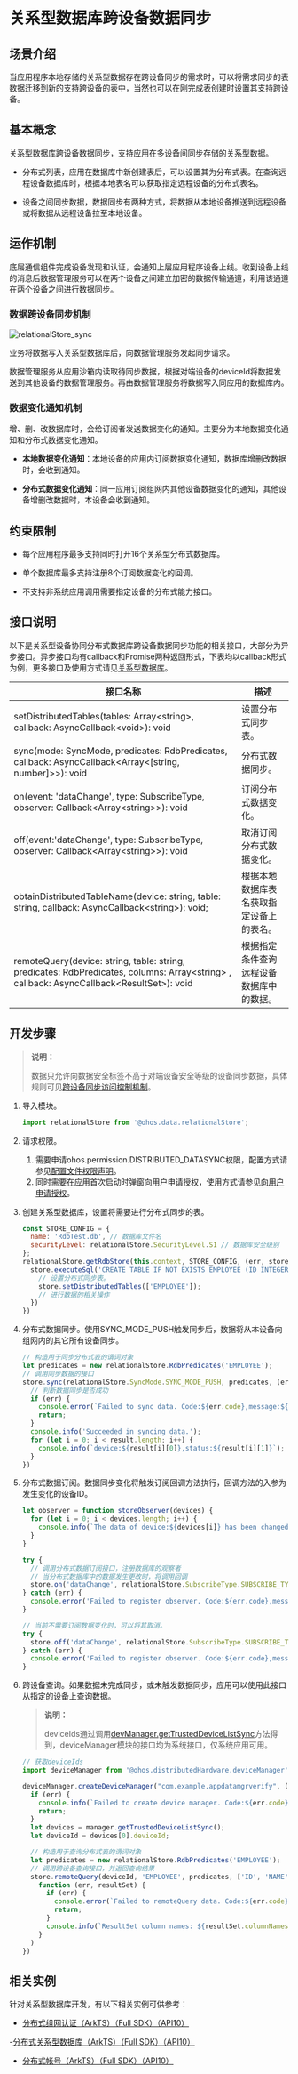 # 关系型数据库跨设备数据同步


## 场景介绍

当应用程序本地存储的关系型数据存在跨设备同步的需求时，可以将需求同步的表数据迁移到新的支持跨设备的表中，当然也可以在刚完成表创建时设置其支持跨设备。


## 基本概念

关系型数据库跨设备数据同步，支持应用在多设备间同步存储的关系型数据。

- 分布式列表，应用在数据库中新创建表后，可以设置其为分布式表。在查询远程设备数据库时，根据本地表名可以获取指定远程设备的分布式表名。

- 设备之间同步数据，数据同步有两种方式，将数据从本地设备推送到远程设备或将数据从远程设备拉至本地设备。


## 运作机制

底层通信组件完成设备发现和认证，会通知上层应用程序设备上线。收到设备上线的消息后数据管理服务可以在两个设备之间建立加密的数据传输通道，利用该通道在两个设备之间进行数据同步。


### 数据跨设备同步机制

![relationalStore_sync](figures/relationalStore_sync.jpg)

业务将数据写入关系型数据库后，向数据管理服务发起同步请求。

数据管理服务从应用沙箱内读取待同步数据，根据对端设备的deviceId将数据发送到其他设备的数据管理服务。再由数据管理服务将数据写入同应用的数据库内。


### 数据变化通知机制

增、删、改数据库时，会给订阅者发送数据变化的通知。主要分为本地数据变化通知和分布式数据变化通知。

- **本地数据变化通知**：本地设备的应用内订阅数据变化通知，数据库增删改数据时，会收到通知。

- **分布式数据变化通知**：同一应用订阅组网内其他设备数据变化的通知，其他设备增删改数据时，本设备会收到通知。


## 约束限制

- 每个应用程序最多支持同时打开16个关系型分布式数据库。

- 单个数据库最多支持注册8个订阅数据变化的回调。

- 不支持非系统应用调用需要指定设备的分布式能力接口。


## 接口说明

以下是关系型设备协同分布式数据库跨设备数据同步功能的相关接口，大部分为异步接口。异步接口均有callback和Promise两种返回形式，下表均以callback形式为例，更多接口及使用方式请见[关系型数据库](../reference/apis/js-apis-data-relationalStore.md)。

| 接口名称 | 描述 | 
| -------- | -------- |
| setDistributedTables(tables: Array&lt;string&gt;, callback: AsyncCallback&lt;void&gt;): void | 设置分布式同步表。 | 
| sync(mode: SyncMode, predicates: RdbPredicates, callback: AsyncCallback&lt;Array&lt;[string, number]&gt;&gt;): void | 分布式数据同步。 | 
| on(event: 'dataChange', type: SubscribeType, observer: Callback&lt;Array&lt;string&gt;&gt;): void | 订阅分布式数据变化。 | 
| off(event:'dataChange', type: SubscribeType, observer: Callback&lt;Array&lt;string&gt;&gt;): void | 取消订阅分布式数据变化。 | 
| obtainDistributedTableName(device: string, table: string, callback: AsyncCallback&lt;string&gt;): void; | 根据本地数据库表名获取指定设备上的表名。 | 
| remoteQuery(device: string, table: string, predicates: RdbPredicates, columns: Array&lt;string&gt; , callback: AsyncCallback&lt;ResultSet&gt;): void | 根据指定条件查询远程设备数据库中的数据。 | 


## 开发步骤

> **说明：**
>
> 数据只允许向数据安全标签不高于对端设备安全等级的设备同步数据，具体规则可见[跨设备同步访问控制机制](sync-app-data-across-devices-overview.md#跨设备同步访问控制机制)。

1. 导入模块。
     
   ```js
   import relationalStore from '@ohos.data.relationalStore';
   ```

2. 请求权限。

   1. 需要申请ohos.permission.DISTRIBUTED_DATASYNC权限，配置方式请参见[配置文件权限声明](../security/accesstoken-guidelines.md#配置文件权限声明)。
   2. 同时需要在应用首次启动时弹窗向用户申请授权，使用方式请参见[向用户申请授权](../security/accesstoken-guidelines.md#向用户申请授权)。

3. 创建关系型数据库，设置将需要进行分布式同步的表。
     
   ```js
   const STORE_CONFIG = {
     name: 'RdbTest.db', // 数据库文件名
     securityLevel: relationalStore.SecurityLevel.S1 // 数据库安全级别
   };
   relationalStore.getRdbStore(this.context, STORE_CONFIG, (err, store) => {
     store.executeSql('CREATE TABLE IF NOT EXISTS EMPLOYEE (ID INTEGER PRIMARY KEY AUTOINCREMENT, NAME TEXT NOT NULL, AGE INTEGER, SALARY REAL, CODES BLOB)', null, (err) => {
       // 设置分布式同步表。
       store.setDistributedTables(['EMPLOYEE']);
       // 进行数据的相关操作
     })
   })
   ```

4. 分布式数据同步。使用SYNC_MODE_PUSH触发同步后，数据将从本设备向组网内的其它所有设备同步。
     
   ```js
   // 构造用于同步分布式表的谓词对象
   let predicates = new relationalStore.RdbPredicates('EMPLOYEE');
   // 调用同步数据的接口
   store.sync(relationalStore.SyncMode.SYNC_MODE_PUSH, predicates, (err, result) => {
     // 判断数据同步是否成功
     if (err) {
       console.error(`Failed to sync data. Code:${err.code},message:${err.message}`);
       return;
     }
     console.info('Succeeded in syncing data.');
     for (let i = 0; i < result.length; i++) {
       console.info(`device:${result[i][0]},status:${result[i][1]}`);
     }
   })
   ```

5. 分布式数据订阅。数据同步变化将触发订阅回调方法执行，回调方法的入参为发生变化的设备ID。
     
   ```js
   let observer = function storeObserver(devices) {
     for (let i = 0; i < devices.length; i++) {
       console.info(`The data of device:${devices[i]} has been changed.`);
     }
   }
   
   try {
     // 调用分布式数据订阅接口，注册数据库的观察者
     // 当分布式数据库中的数据发生更改时，将调用回调
     store.on('dataChange', relationalStore.SubscribeType.SUBSCRIBE_TYPE_REMOTE, observer);
   } catch (err) {
     console.error('Failed to register observer. Code:${err.code},message:${err.message}');
   }
   
   // 当前不需要订阅数据变化时，可以将其取消。
   try {
     store.off('dataChange', relationalStore.SubscribeType.SUBSCRIBE_TYPE_REMOTE, observer);
   } catch (err) {
     console.error('Failed to register observer. Code:${err.code},message:${err.message}');
   }
   ```

6. 跨设备查询。如果数据未完成同步，或未触发数据同步，应用可以使用此接口从指定的设备上查询数据。

   > **说明：**
   >
   > deviceIds通过调用[devManager.getTrustedDeviceListSync](../reference/apis/js-apis-device-manager.md#gettrusteddevicelistsync)方法得到，deviceManager模块的接口均为系统接口，仅系统应用可用。

     
   ```js
   // 获取deviceIds
   import deviceManager from '@ohos.distributedHardware.deviceManager';
   
   deviceManager.createDeviceManager("com.example.appdatamgrverify", (err, manager) => {
     if (err) {
       console.info(`Failed to create device manager. Code:${err.code},message:${err.message}`);
       return;
     }
     let devices = manager.getTrustedDeviceListSync();
     let deviceId = devices[0].deviceId;
   
     // 构造用于查询分布式表的谓词对象
     let predicates = new relationalStore.RdbPredicates('EMPLOYEE');
     // 调用跨设备查询接口，并返回查询结果
     store.remoteQuery(deviceId, 'EMPLOYEE', predicates, ['ID', 'NAME', 'AGE', 'SALARY', 'CODES'],
       function (err, resultSet) {
         if (err) {
           console.error(`Failed to remoteQuery data. Code:${err.code},message:${err.message}`);
           return;
         }
         console.info(`ResultSet column names: ${resultSet.columnNames}, column count: ${resultSet.columnCount}`);
       }
     )
   })
   ```

## 相关实例

针对关系型数据库开发，有以下相关实例可供参考：

- [分布式组网认证（ArkTS）（Full SDK）（API10）](https://gitee.com/openharmony/applications_app_samples/tree/master/code/SuperFeature/DistributedAppDev/DistributedAuthentication)

-[分布式关系型数据库（ArkTS）（Full SDK）（API10）](https://gitee.com/openharmony/applications_app_samples/tree/master/code/SuperFeature/DistributedAppDev/DistributedRdb)

- [分布式帐号（ArkTS）（Full SDK）（API10）](https://gitee.com/openharmony/applications_app_samples/tree/master/code/SuperFeature/DistributedAppDev/DistributedAccount)